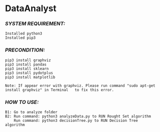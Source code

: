 # DataAnalyst

### *SYSTEM REQUIREMENT:*
	Installed python3
	Installed pip3

### *PRECONDITION:*
	pip3 install graphviz 
	pip3 install pandas
	pip3 install sklearn
	pip3 install pydotplus
	pip3 install matplotlib

	Note: If appear error with graphviz. Please run command "sudo apt-get install graphviz" in Terminal   to fix this error.
### *HOW TO USE:*
	B1: Go to analyze folder
    B2: Run command: python3 analyzeData.py to RUN Rought Set algorithm
        Run command: python3 decisionTree.py to RUN Decision Tree algorithm